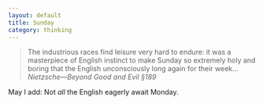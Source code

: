 ```yaml
---
layout: default
title: Sunday
category: thinking
---
```


> The industrious races find leisure very hard to endure: it was a masterpiece of English instinct to make Sunday so extremely holy and boring that the English unconsciously long again for their week&hellip; <cite>Nietzsche&#8212;Beyond Good and Evil §189</cite>

May I add: Not _all_ the English eagerly await Monday.
